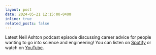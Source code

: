 ```yaml
---
layout: post
date: 2024-05-21 12:15:00-0400
inline: true
related_posts: false
---
```


Latest Neil Ashton podcast episode discussing career advice for people wanting to go into science and engineering! You can listen on [Spotify](https://open.spotify.com/episode/3glzaNe9cCE4ogZTzbTTwe?si=0125cfcb6a164f50) or watch on [YouTube](https://youtu.be/B1Wj8x14wV8). 
